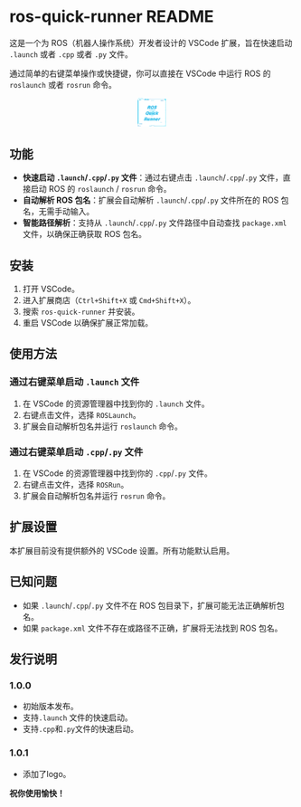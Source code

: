 # ros-quick-runner README

这是一个为 ROS（机器人操作系统）开发者设计的 VSCode 扩展，旨在快速启动 `.launch` 或者 `.cpp` 或者 `.py` 文件。

通过简单的右键菜单操作或快捷键，你可以直接在 VSCode 中运行 ROS 的 `roslaunch` 或者 `rosrun` 命令。
<div style="text-align: center;">
    <img src="./icon/ROS-Quick-Runner.ico" alt="插件logo" style="width: 10%; height: 10%;">
</div>

## 功能

- **快速启动 `.launch`/`.cpp`/`.py` 文件**：通过右键点击 `.launch`/`.cpp`/`.py` 文件，直接启动 ROS 的 `roslaunch` / `rosrun` 命令。
- **自动解析 ROS 包名**：扩展会自动解析 `.launch`/`.cpp`/`.py` 文件所在的 ROS 包名，无需手动输入。
- **智能路径解析**：支持从 `.launch`/`.cpp`/`.py` 文件路径中自动查找 `package.xml` 文件，以确保正确获取 ROS 包名。

## 安装

1. 打开 VSCode。
2. 进入扩展商店（`Ctrl+Shift+X` 或 `Cmd+Shift+X`）。
3. 搜索 `ros-quick-runner` 并安装。
4. 重启 VSCode 以确保扩展正常加载。

## 使用方法

### 通过右键菜单启动 `.launch` 文件
1. 在 VSCode 的资源管理器中找到你的 `.launch` 文件。
2. 右键点击文件，选择 `ROSLaunch`。
3. 扩展会自动解析包名并运行 `roslaunch` 命令。

### 通过右键菜单启动 `.cpp`/`.py` 文件
1. 在 VSCode 的资源管理器中找到你的 `.cpp`/`.py` 文件。
2. 右键点击文件，选择 `ROSRun`。
3. 扩展会自动解析包名并运行 `rosrun` 命令。

## 扩展设置

本扩展目前没有提供额外的 VSCode 设置。所有功能默认启用。

## 已知问题

- 如果 `.launch`/`.cpp`/`.py` 文件不在 ROS 包目录下，扩展可能无法正确解析包名。
- 如果 `package.xml` 文件不存在或路径不正确，扩展将无法找到 ROS 包名。

## 发行说明

### 1.0.0
- 初始版本发布。
- 支持`.launch` 文件的快速启动。
- 支持`.cpp`和`.py`文件的快速启动。

### 1.0.1
- 添加了logo。

**祝你使用愉快！**
